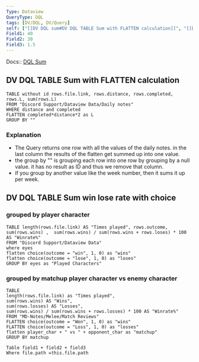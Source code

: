 ```yaml
---
Type: Dataview
QueryType: DQL
tags: [DV/DQL, DV/Query]
self: ["[[DV DQL sum#DV DQL TABLE Sum with FLATTEN calculation]]", "[[DV DQL sum#DV DQL TABLE Sum win lose rate with choice]]"]
Field1: 40
Field2: 30
Field3: 1.5
---
```

Docs:: [DQL Sum](https://blacksmithgu.github.io/obsidian-dataview/reference/functions/#sumarray)


## DV DQL TABLE Sum with FLATTEN calculation

```dataview
TABLE without id rows.file.link, rows.distance, rows.completed, rows.L, sum(rows.L)
FROM "Discord Support/Dataview Data/Daily notes"
WHERE distance and completed
FLATTEN completed*distance*2 as L
GROUP BY ""
```



### Explanation 

- The Query returns one row with all the values of the daily notes. in the last column the results of the flatten get summed up into one value.
- the group by "" is grouping each row into one row by grouping by a null value. it has no result as ID and thus we remove that column.
- if you group by another value like the week number, then it sums it up per week.

## DV DQL TABLE Sum win lose rate with choice

### grouped by player character
```dataview
TABLE length(rows.file.link) AS "Times played", rows.outcome, sum(rows.wins) ,  sum(rows.wins) / sum(rows.wins + rows.loses) * 100 AS "Winrate%"
FROM "Discord Support/Dataview Data" 
where eyes
flatten choice(outcome = "win", 1, 0) as "wins"
flatten choice(outcome = "lose", 1, 0) as "loses"
GROUP BY eyes as "Played Characters"
```

### grouped by matchup player character vs enemy character

```dataview
TABLE 
length(rows.file.link) as "Times played",
sum(rows.wins) AS "Wins",
sum(rows.losses) AS "Losses",
sum(rows.wins) / sum(rows.wins + rows.losses) * 100 AS "Winrate%"
FROM "MD-Notes/Melee/Match Reviews"
FLATTEN choice(outcome = "Won", 1, 0) as "wins" 
FLATTEN choice(outcome = "Loss", 1, 0) as "losses"
flatten player_char + " vs " + opponent_char as "matchup" 
GROUP BY matchup
```


```dataview
Table field1 + field2 + field3
Where file.path =this.file.path 

```

